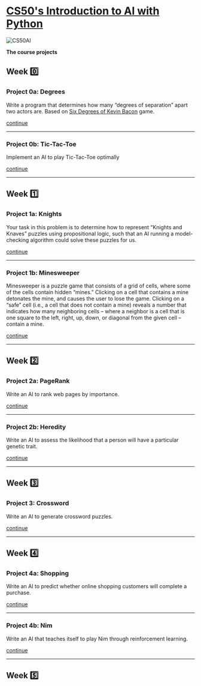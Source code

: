 # [CS50's Introduction to AI with Python](https://cs50.harvard.edu/ai/)

![CS50AI](https://bit.ly/3aF2soW)

**The course projects**

## Week :zero:

### Project 0a: Degrees

Write a program that determines how many “degrees of separation” apart two actors are.  Based on [Six Degrees of Kevin Bacon](https://en.wikipedia.org/wiki/Six_Degrees_of_Kevin_Bacon) game.

[continue](https://github.com/akovalyo/CS50AI/tree/master/week00/degrees)

***

### Project 0b: Tic-Tac-Toe

Implement an AI to play Tic-Tac-Toe optimally

[continue](https://github.com/akovalyo/CS50AI/tree/master/week00/tictactoe)

***

## Week :one:

### Project 1a: Knights

Your task in this problem is to determine how to represent  “Knights and Knaves” puzzles using propositional logic, such that an AI running a model-checking algorithm could solve these puzzles for us.

[continue](https://github.com/akovalyo/CS50AI/tree/master/week01/knights)

***

### Project 1b: Minesweeper

Minesweeper is a puzzle game that consists of a grid of cells, where some of the cells contain hidden “mines.” Clicking on a cell that contains a mine detonates the mine, and causes the user to lose the game. Clicking on a “safe” cell (i.e., a cell that does not contain a mine) reveals a number that indicates how many neighboring cells – where a neighbor is a cell that is one square to the left, right, up, down, or diagonal from the given cell – contain a mine.

[continue](https://github.com/akovalyo/CS50AI/tree/master/week01/minesweeper)

***

## Week :two:

### Project 2a: PageRank

Write an AI to rank web pages by importance.

[continue](https://github.com/akovalyo/CS50AI/tree/master/week02/pagerank)

***

### Project 2b: Heredity

Write an AI to assess the likelihood that a person will have a particular genetic trait.

[continue](https://github.com/akovalyo/CS50AI/tree/master/week02/heredity)

***

## Week :three:

### Project 3: Crossword

Write an AI to generate crossword puzzles.

[continue](https://github.com/akovalyo/CS50AI/tree/master/week03/crossword)

***

## Week :four:

### Project 4a: Shopping

Write an AI to predict whether online shopping customers will complete a purchase.

[continue](https://github.com/akovalyo/CS50AI/tree/master/week04/shopping)

***

### Project 4b: Nim

Write an AI that teaches itself to play Nim through reinforcement learning.

[continue](https://github.com/akovalyo/CS50AI/tree/master/week04/nim)

***

## Week :five: